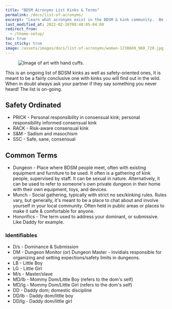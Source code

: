 ```yaml
---
title: "BDSM Acronyms List Kinks & Terms"
permalink: /docs/list-of-acronyms/
excerpt: "Learn what acronyms exist in the BDSM & kink community.  Be informed about what acronyms mean in the BDSM community to help you navigate easier."
last_modified_at: 2022-02-26T08:48:05-04:00
redirect_from:
  - /theme-setup/
toc: true
toc_sticky: true
image: /assets/images/docs/list-of-acronyms/woman-1738669_960_720.jpg
---
```

<figure>
  <img src="{{ '/assets/images/docs/list-of-acronyms/woman-1738669_960_720.jpg' | relative_url }}" alt="Image of art with hand cuffs.">
</figure>

This is an ongoing list of BDSM kinks as well as safety-oriented ones, It is meant to be a fairly conclusive one with kinks you will find out in the wild. When in doubt always ask your partner if they say something you never heard! The list is on-going.

## Safety Ordinated
- PRICK - Personal responsibility in consensual kink; personal responsibility informed consensual kink
- RACK - Risk-aware consensual kink
- S&M - Sadism and masochism
- SSC - Safe, sane, consensual

## Common Terms
- Dungeon - Place where BDSM people meet, often with existing equipment and furniture to be used. It often is a gathering of kink people, supervised by staff. It can be sexual in nature. Alternatively, it can be used to refer to someone's own private dungeon in their home with their own equipment, toys, and devices.
- Munch - Social gathering, typically with strict no sex/kinking rules. Rules vary, but generally, it's meant to be a place to chat about and involve yourself in your local community. Often held in public areas or places to make it safe & comfortable for anyone.
- Honorifics - The term used to address your dominant, or submissive. Like Daddy for example.

### Identifiables
- D/s - Dominance & Submission
- DM - Dungeon Monitor (or) Dungeon Master - Invidials responsible for organizing and setting expections/safety limits in dungeons.
- LB - Little Boy
- LG - Little Girl
- M/s - Master/slave
- MD/lb - Mommy Dom/Little Boy (refers to the dom's self)
- MD/lg - Mommy Dom/Little Girl (refers to the dom's self)
- DD - Daddy dom; domestic discipline
- DD/lb - Daddy dom/little boy
- DD/lg - Daddy dom/little girl

